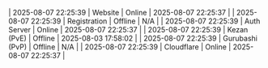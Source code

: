 | 2025-08-07 22:25:39 | Website | Online | 2025-08-07 22:25:37 |
| 2025-08-07 22:25:39 | Registration | Offline | N/A |
| 2025-08-07 22:25:39 | Auth Server | Online | 2025-08-07 22:25:37 |
| 2025-08-07 22:25:39 | Kezan (PvE) | Offline | 2025-08-03 17:58:02 |
| 2025-08-07 22:25:39 | Gurubashi (PvP) | Offline | N/A |
| 2025-08-07 22:25:39 | Cloudflare | Online | 2025-08-07 22:25:37 |

